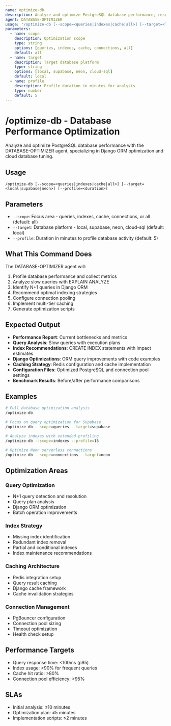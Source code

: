 ```yaml
---
name: optimize-db
description: Analyze and optimize PostgreSQL database performance, resolve slow queries, and implement caching strategies. Use PROACTIVELY when experiencing database performance issues, high query times, or scaling challenges.
agent: DATABASE-OPTIMIZER
usage: "/optimize-db [--scope=<queries|indexes|cache|all>] [--target=<local|supabase|neon>] [--profile=<duration>]"
parameters:
  - name: scope
    description: Optimization scope
    type: string
    options: [queries, indexes, cache, connections, all]
    default: all
  - name: target
    description: Target database platform
    type: string
    options: [local, supabase, neon, cloud-sql]
    default: local
  - name: profile
    description: Profile duration in minutes for analysis
    type: number
    default: 5
---
```


# /optimize-db - Database Performance Optimization

Analyze and optimize PostgreSQL database performance with the DATABASE-OPTIMIZER agent, specializing in Django ORM optimization and cloud database tuning.

## Usage
```
/optimize-db [--scope=<queries|indexes|cache|all>] [--target=<local|supabase|neon>] [--profile=<duration>]
```

## Parameters
- `--scope`: Focus area - queries, indexes, cache, connections, or all (default: all)
- `--target`: Database platform - local, supabase, neon, cloud-sql (default: local)
- `--profile`: Duration in minutes to profile database activity (default: 5)

## What This Command Does
The DATABASE-OPTIMIZER agent will:
1. Profile database performance and collect metrics
2. Analyze slow queries with EXPLAIN ANALYZE
3. Identify N+1 queries in Django ORM
4. Recommend optimal indexing strategies
5. Configure connection pooling
6. Implement multi-tier caching
7. Generate optimization scripts

## Expected Output
- **Performance Report**: Current bottlenecks and metrics
- **Query Analysis**: Slow queries with execution plans
- **Index Recommendations**: CREATE INDEX statements with impact estimates
- **Django Optimizations**: ORM query improvements with code examples
- **Caching Strategy**: Redis configuration and cache implementation
- **Configuration Files**: Optimized PostgreSQL and connection pool settings
- **Benchmark Results**: Before/after performance comparisons

## Examples
```bash
# Full database optimization analysis
/optimize-db

# Focus on query optimization for Supabase
/optimize-db --scope=queries --target=supabase

# Analyze indexes with extended profiling
/optimize-db --scope=indexes --profile=15

# Optimize Neon serverless connections
/optimize-db --scope=connections --target=neon
```

## Optimization Areas

### Query Optimization
- N+1 query detection and resolution
- Query plan analysis
- Django ORM optimization
- Batch operation improvements

### Index Strategy
- Missing index identification
- Redundant index removal
- Partial and conditional indexes
- Index maintenance recommendations

### Caching Architecture
- Redis integration setup
- Query result caching
- Django cache framework
- Cache invalidation strategies

### Connection Management
- PgBouncer configuration
- Connection pool sizing
- Timeout optimization
- Health check setup

## Performance Targets
- Query response time: <100ms (p95)
- Index usage: >90% for frequent queries
- Cache hit ratio: >80%
- Connection pool efficiency: >95%

## SLAs
- Initial analysis: ≤10 minutes
- Optimization plan: ≤5 minutes
- Implementation scripts: ≤2 minutes
